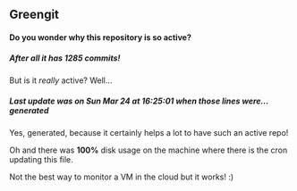 ## Greengit

#### Do you wonder why this repository is so active?

##### After all it has 1285 commits!

But is it *really* active? Well...

##### Last update was on Sun Mar 24 at 16:25:01 when those lines were... generated

Yes, generated, because it certainly helps a lot to have such an active repo!

Oh and there was **100%** disk usage on the machine
where there is the cron updating this file.

Not the best way to monitor a VM in the cloud but it works! :)
